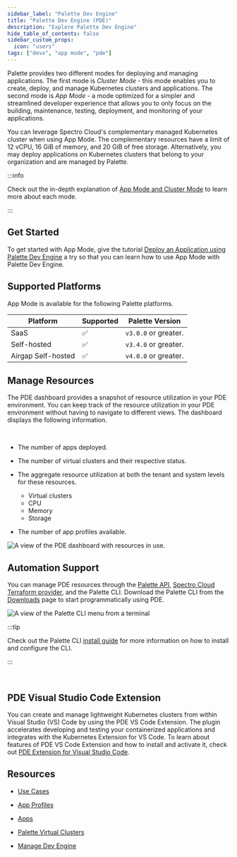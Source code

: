 ```yaml
---
sidebar_label: "Palette Dev Engine"
title: "Palette Dev Engine (PDE)"
description: "Explore Palette Dev Engine"
hide_table_of_contents: false
sidebar_custom_props:
  icon: "users"
tags: ["devx", "app mode", "pde"]
---
```


Palette provides two different modes for deploying and managing applications. The first mode is _Cluster Mode_ - this
mode enables you to create, deploy, and manage Kubernetes clusters and applications. The second mode is _App Mode_ - a
mode optimized for a simpler and streamlined developer experience that allows you to only focus on the building,
maintenance, testing, deployment, and monitoring of your applications.

You can leverage Spectro Cloud's complementary managed Kubernetes cluster when using App Mode. The complementary
resources have a limit of 12 vCPU, 16 GiB of memory, and 20 GiB of free storage. Alternatively, you may deploy
applications on Kubernetes clusters that belong to your organization and are managed by Palette.

:::info

Check out the in-depth explanation of [App Mode and Cluster Mode](../introduction/palette-modes.md) to learn more about
each mode.

:::

## Get Started

To get started with App Mode, give the tutorial
[Deploy an Application using Palette Dev Engine](../tutorials/cluster-deployment/pde/deploy-app.md) a try so that you
can learn how to use App Mode with Palette Dev Engine.

## Supported Platforms

App Mode is available for the following Palette platforms.

| Platform           | Supported | Palette Version      |
| ------------------ | --------- | -------------------- |
| SaaS               | ✅        | `v3.0.0` or greater. |
| Self-hosted        | ✅        | `v3.4.0` or greater. |
| Airgap Self-hosted | ✅        | `v4.0.0` or greater. |

## Manage Resources

The PDE dashboard provides a snapshot of resource utilization in your PDE environment. You can keep track of the
resource utilization in your PDE environment without having to navigate to different views. The dashboard displays the
following information.

<br />

- The number of apps deployed.

- The number of virtual clusters and their respective status.

- The aggregate resource utilization at both the tenant and system levels for these resources.

  - Virtual clusters
  - CPU
  - Memory
  - Storage

- The number of app profiles available.

![A view of the PDE dashboard with resources in use.](/docs_devx_pde-dashboard-utilization.webp)

## Automation Support

You can manage PDE resources through the [Palette API](/api/introduction),
[Spectro Cloud Terraform provider](https://registry.terraform.io/providers/spectrocloud/spectrocloud/latest/docs), and
the Palette CLI. Download the Palette CLI from the [Downloads](../spectro-downloads.md#palette-cli) page to start
programmatically using PDE.

![A view of the Palette CLI menu from a terminal](/devx_devx_cli-display.webp)

:::tip

Check out the Palette CLI [install guide](../automation/palette-cli/install-palette-cli.md) for more information on how
to install and configure the CLI.

:::

<br />

## PDE Visual Studio Code Extension

You can create and manage lightweight Kubernetes clusters from within Visual Studio (VS) Code by using the PDE VS Code
Extension. The plugin accelerates developing and testing your containerized applications and integrates with the
Kubernetes Extension for VS Code. To learn about features of PDE VS Code Extension and how to install and activate it,
check out
[PDE Extension for Visual Studio Code](https://marketplace.visualstudio.com/items?itemName=SpectroCloud.extension-palette).

## Resources

- [Use Cases](enterprise-user.md)

- [App Profiles](../profiles/app-profiles/app-profiles.md)

- [Apps](./apps/apps.md)

- [Palette Virtual Clusters](palette-virtual-clusters/palette-virtual-clusters.md)

- [Manage Dev Engine](manage-dev-engine/manage-dev-engine.md)
